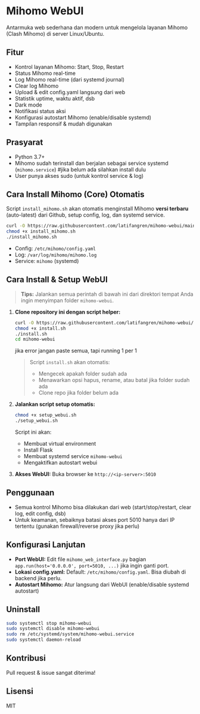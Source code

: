 # Mihomo WebUI

Antarmuka web sederhana dan modern untuk mengelola layanan Mihomo (Clash Mihomo) di server Linux/Ubuntu.

## Fitur
- Kontrol layanan Mihomo: Start, Stop, Restart
- Status Mihomo real-time
- Log Mihomo real-time (dari systemd journal)
- Clear log Mihomo
- Upload & edit config.yaml langsung dari web
- Statistik uptime, waktu aktif, dsb
- Dark mode
- Notifikasi status aksi
- Konfigurasi autostart Mihomo (enable/disable systemd)
- Tampilan responsif & mudah digunakan

## Prasyarat
- Python 3.7+
- Mihomo sudah terinstall dan berjalan sebagai service systemd (`mihomo.service`) #jika belum ada silahkan install dulu
- User punya akses sudo (untuk kontrol service & log)

## Cara Install Mihomo (Core) Otomatis
Script `install_mihomo.sh` akan otomatis menginstall Mihomo **versi terbaru** (auto-latest) dari Github, setup config, log, dan systemd service.

```bash
curl -O https://raw.githubusercontent.com/latifangren/mihomo-webui/main/install_mihomo.sh
chmod +x install_mihomo.sh
./install_mihomo.sh
```

- Config: `/etc/mihomo/config.yaml`
- Log: `/var/log/mihomo/mihomo.log`
- Service: `mihomo` (systemd)

## Cara Install & Setup WebUI
> **Tips:** Jalankan semua perintah di bawah ini dari direktori tempat Anda ingin menyimpan folder `mihomo-webui`.

1. **Clone repository ini dengan script helper:**
   ```bash
   curl -O https://raw.githubusercontent.com/latifangren/mihomo-webui/main/install.sh
   chmod +x install.sh
   ./install.sh
   cd mihomo-webui
   ```
   jika error jangan paste semua, tapi running 1 per 1
   > Script `install.sh` akan otomatis:
   > - Mengecek apakah folder sudah ada
   > - Menawarkan opsi hapus, rename, atau batal jika folder sudah ada
   > - Clone repo jika folder belum ada

2. **Jalankan script setup otomatis:**
   ```bash
   chmod +x setup_webui.sh
   ./setup_webui.sh
   ```
   Script ini akan:
   - Membuat virtual environment
   - Install Flask
   - Membuat systemd service `mihomo-webui`
   - Mengaktifkan autostart webui

3. **Akses WebUI:**
   Buka browser ke `http://<ip-server>:5010`

## Penggunaan
- Semua kontrol Mihomo bisa dilakukan dari web (start/stop/restart, clear log, edit config, dsb)
- Untuk keamanan, sebaiknya batasi akses port 5010 hanya dari IP tertentu (gunakan firewall/reverse proxy jika perlu)

## Konfigurasi Lanjutan
- **Port WebUI:**
  Edit file `mihomo_web_interface.py` bagian `app.run(host='0.0.0.0', port=5010, ...)` jika ingin ganti port.
- **Lokasi config.yaml:**
  Default: `/etc/mihomo/config.yaml`. Bisa diubah di backend jika perlu.
- **Autostart Mihomo:**
  Atur langsung dari WebUI (enable/disable systemd autostart)

## Uninstall
```bash
sudo systemctl stop mihomo-webui
sudo systemctl disable mihomo-webui
sudo rm /etc/systemd/system/mihomo-webui.service
sudo systemctl daemon-reload
```

## Kontribusi
Pull request & issue sangat diterima!

## Lisensi
MIT 